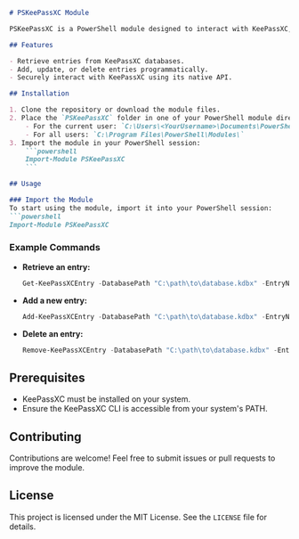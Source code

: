 ```markdown
# PSKeePassXC Module

PSKeePassXC is a PowerShell module designed to interact with KeePassXC, a popular password manager. This module allows users to automate and manage their KeePassXC database entries directly from PowerShell.

## Features

- Retrieve entries from KeePassXC databases.
- Add, update, or delete entries programmatically.
- Securely interact with KeePassXC using its native API.

## Installation

1. Clone the repository or download the module files.
2. Place the `PSKeePassXC` folder in one of your PowerShell module directories:
	- For the current user: `C:\Users\<YourUsername>\Documents\PowerShell\Modules\`
	- For all users: `C:\Program Files\PowerShell\Modules\`
3. Import the module in your PowerShell session:
	```powershell
	Import-Module PSKeePassXC
	```

## Usage

### Import the Module
To start using the module, import it into your PowerShell session:
```powershell
Import-Module PSKeePassXC
```

### Example Commands
- **Retrieve an entry:**
  ```powershell
  Get-KeePassXCEntry -DatabasePath "C:\path\to\database.kdbx" -EntryName "ExampleEntry"
  ```

- **Add a new entry:**
  ```powershell
  Add-KeePassXCEntry -DatabasePath "C:\path\to\database.kdbx" -EntryName "NewEntry" -Username "user" -Password "password"
  ```

- **Delete an entry:**
  ```powershell
  Remove-KeePassXCEntry -DatabasePath "C:\path\to\database.kdbx" -EntryName "OldEntry"
  ```

## Prerequisites

- KeePassXC must be installed on your system.
- Ensure the KeePassXC CLI is accessible from your system's PATH.

## Contributing

Contributions are welcome! Feel free to submit issues or pull requests to improve the module.

## License

This project is licensed under the MIT License. See the `LICENSE` file for details.
```